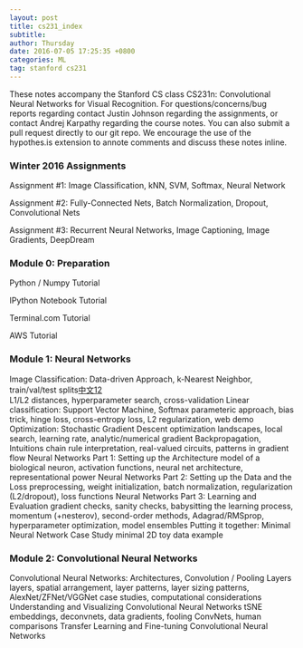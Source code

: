 ```yaml
---
layout: post
title: cs231_index
subtitle: 
author: Thursday
date: 2016-07-05 17:25:35 +0800
categories: ML
tag: stanford cs231
---
```


These notes accompany the Stanford CS class CS231n: Convolutional Neural Networks for Visual Recognition. 
For questions/concerns/bug reports regarding contact Justin Johnson regarding the assignments, or contact Andrej Karpathy regarding the course notes. You can also submit a pull request directly to our git repo. 
We encourage the use of the hypothes.is extension to annote comments and discuss these notes inline.
### Winter 2016 Assignments
Assignment #1: Image Classification, kNN, SVM, Softmax, Neural Network 

Assignment #2: Fully-Connected Nets, Batch Normalization, Dropout, Convolutional Nets

Assignment #3: Recurrent Neural Networks, Image Captioning, Image Gradients, DeepDream

###  Module 0: Preparation
Python / Numpy Tutorial

IPython Notebook Tutorial

Terminal.com Tutorial

AWS Tutorial

### Module 1: Neural Networks
Image Classification: Data-driven Approach, k-Nearest Neighbor, train/val/test splits[中文1](https://zhuanlan.zhihu.com/p/20894041?refer=intelligentunit)[2](https://zhuanlan.zhihu.com/p/20900216?refer=intelligentunit)  
L1/L2 distances, hyperparameter search, cross-validation
Linear classification: Support Vector Machine, Softmax
parameteric approach, bias trick, hinge loss, cross-entropy loss, L2 regularization, web demo
Optimization: Stochastic Gradient Descent
optimization landscapes, local search, learning rate, analytic/numerical gradient
Backpropagation, Intuitions
chain rule interpretation, real-valued circuits, patterns in gradient flow
Neural Networks Part 1: Setting up the Architecture
model of a biological neuron, activation functions, neural net architecture, representational power
Neural Networks Part 2: Setting up the Data and the Loss
preprocessing, weight initialization, batch normalization, regularization (L2/dropout), loss functions
Neural Networks Part 3: Learning and Evaluation
gradient checks, sanity checks, babysitting the learning process, momentum (+nesterov), second-order methods, Adagrad/RMSprop, hyperparameter optimization, model ensembles
Putting it together: Minimal Neural Network Case Study
minimal 2D toy data example

### Module 2: Convolutional Neural Networks

Convolutional Neural Networks: Architectures, Convolution / Pooling Layers
layers, spatial arrangement, layer patterns, layer sizing patterns, AlexNet/ZFNet/VGGNet case studies, computational considerations
Understanding and Visualizing Convolutional Neural Networks
tSNE embeddings, deconvnets, data gradients, fooling ConvNets, human comparisons
Transfer Learning and Fine-tuning Convolutional Neural Networks

